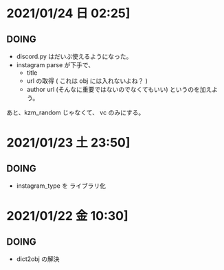 # 2021/01/24 日 02:25]

## DOING

- discord.py はだいぶ使えるようになった。
- instagram parse が下手で、
  - title
  - url の取得 ( これは obj には入れないよね？ )
  - author url (そんなに重要ではないのでなくてもいい)
    というのを加えよう。

あと、kzm_random じゃなくて、 vc のみにする。

# 2021/01/23 土 23:50]

## DOING

- instagram_type を ライブラリ化

# 2021/01/22 金 10:30]

## DOING

- dict2obj の解決
